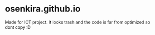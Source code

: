 # osenkira.github.io
Made for ICT project. It looks trash and the code is far from optimized so dont copy :D
